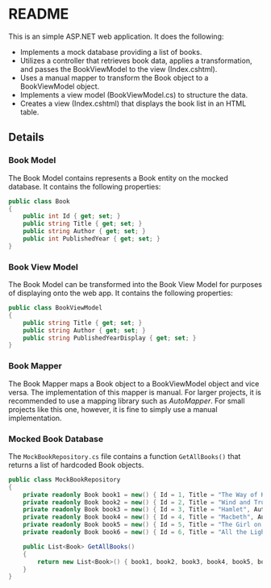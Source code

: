 # README

This is an simple ASP.NET web application. It does the following:

- Implements a mock database providing a list of books.
- Utilizes a controller that retrieves book data, applies a transformation, and passes the BookViewModel to the view (Index.cshtml).
- Uses a manual mapper to transform the Book object to a BookViewModel object.
- Implements a view model (BookViewModel.cs) to structure the data.
- Creates a view (Index.cshtml) that displays the book list in an HTML table.

## Details

### Book Model

The Book Model contains represents a Book entity on the mocked database. It contains the following properties:

```c#
public class Book
{
    public int Id { get; set; }
    public string Title { get; set; }
    public string Author { get; set; }
    public int PublishedYear { get; set; }
}
```

### Book View Model

The Book Model can be transformed into the Book View Model for purposes of displaying onto the web app. It contains the following properties:

```c#
public class BookViewModel
{
    public string Title { get; set; }
    public string Author { get; set; }
    public string PublishedYearDisplay { get; set; }
}
```

### Book Mapper

The Book Mapper maps a Book object to a BookViewModel object and vice versa. The implementation of this mapper is manual. For larger projects, it is recommended to use a mapping library such as *AutoMapper*. For small projects like this one, however, it is fine to simply use a manual implementation.

### Mocked Book Database

The `MockBookRepository.cs` file contains a function `GetAllBooks()` that returns a list of hardcoded Book objects.

```c#
public class MockBookRepository
{
    private readonly Book book1 = new() { Id = 1, Title = "The Way of Kings", Author = "Brandon Sanderson", PublishedYear = 2010 };
    private readonly Book book2 = new() { Id = 2, Title = "Wind and Truth", Author = "Brandon Sanderson" , PublishedYear = 2024 };
    private readonly Book book3 = new() { Id = 3, Title = "Hamlet", Author = "William Shakespeare", PublishedYear = 1623 };
    private readonly Book book4 = new() { Id = 4, Title = "Macbeth", Author = "William Shakespeare", PublishedYear = 1623 };
    private readonly Book book5 = new() { Id = 5, Title = "The Girl on the Train", Author = "Paula Hawkins", PublishedYear = 2015 };
    private readonly Book book6 = new() { Id = 6, Title = "All the Light We Cannot See", Author = "Anthony Doerr", PublishedYear = 2014 };

    public List<Book> GetAllBooks()
    {
        return new List<Book>() { book1, book2, book3, book4, book5, book6 };
    }
}
```

